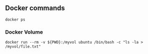 ## Docker commands


  `docker ps`
  
  
### Docker Volume

  `docker run --rm -v ${PWD}:/myvol ubuntu /bin/bash -c "ls -la > /myvol/file.txt"`
